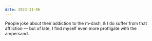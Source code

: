```yaml
---
date: 2023-11-06
---
```


People joke about their addiction to the m-dash, & I do suffer from that affliction — but of late, I find myself even more profligate with the ampersand.